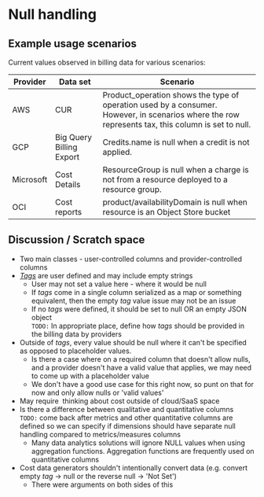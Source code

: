 # Null handling

## Example usage scenarios

Current values observed in billing data for various scenarios:

| Provider  | Data set                 | Scenario                                                                                                                                             |
| --------- | ------------------------ | ---------------------------------------------------------------------------------------------------------------------------------------------------- |
| AWS       | CUR                      | Product_operation shows the type of operation used by a consumer.<br>However, in scenarios where the row represents tax, this column is set to null. |
| GCP       | Big Query Billing Export | Credits.name is null when a credit is not applied.                                                                                                   |
| Microsoft | Cost Details             | ResourceGroup is null when a charge is not from a resource deployed to a resource group.                                                             |
| OCI       | Cost reports             | product/availabilityDomain is null when resource is an Object Store bucket                                                                           |

## Discussion / Scratch space

- Two main classes - user-controlled columns and provider-controlled columns
- [*Tags*](#glossary:tag) are user defined and may include empty strings
  - User may not set a value here - where it would be null
  - If *tags* come in a single column serialized as a map or something equivalent, then the empty *tag* value issue may not be an issue
  - If no *tags* were defined, it should be set to null OR an empty JSON object<br>
    `TODO:` In appropriate place, define how *tags* should be provided in the billing data by providers
- Outside of *tags*, every value should be null where it can't be specified as opposed to placeholder values.
  - Is there a case where on a required column that doesn't allow nulls, and a provider doesn't have a valid value that applies, we may need to come up with a placeholder value
  - We don't have a good use case for this right now, so punt on that for now and only allow nulls or 'valid values'
- May require  thinking about cost outside of cloud/SaaS space
- Is there a difference between qualitative and quantitative columns<br>
  `TODO:` come back after metrics and other quantitative columns are defined so we can specify if dimensions should have separate null handling compared to metrics/measures columns
  - Many data analytics solutions will ignore NULL values when using aggregation functions. Aggregation functions are frequently used on quantitative columns
- Cost data generators shouldn't intentionally convert data (e.g. convert empty *tag* -> null or the reverse null -> 'Not Set')
  - There were arguments on both sides of this
